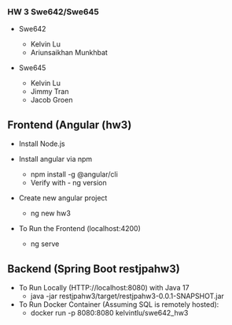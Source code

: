 ### HW 3 Swe642/Swe645
  - Swe642
    - Kelvin Lu
    - Ariunsaikhan Munkhbat

  - Swe645
    - Kelvin Lu
    - Jimmy Tran
    - Jacob Groen
  

## Frontend (Angular (hw3)
  - Install Node.js
  - Install angular via npm
    - npm install -g @angular/cli
    - Verify with - ng version
  - Create new angular project
    - ng new hw3

  - To Run the Frontend (localhost:4200)
    -  ng serve
## Backend (Spring Boot restjpahw3)
  - To Run Locally (HTTP://localhost:8080) with Java 17
    - java -jar restjpahw3/target/restjpahw3-0.0.1-SNAPSHOT.jar
  - To Run Docker Container (Assuming SQL is remotely hosted):
    - docker run -p 8080:8080 kelvintlu/swe642_hw3
   
  
